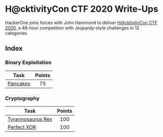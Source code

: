 # H@cktivityCon CTF 2020 Write-Ups

HackerOne joins forces with John Hammond to deliver [H@cktivityCon CTF 2020](https://ctf.hacktivitycon.com/), a 48-hour competition with Jeopardy-style challenges in 12 categories.

## Index

### Binary Exploitation

| Task                                                                | Points           |
|---------------------------------------------------------------------|:----------------:|
| [Pancakes](Binary%20Exploitation/Pancakes)                          |         75       |

### Cryptography

| Task                                                                | Points           |
|---------------------------------------------------------------------|:----------------:|
| [Tyrannosaurus Rex](Cryptography/Tyrannosaurus%20Rex)               |        100       |
| [Perfect XOR](Cryptography/Perfect%20XOR)                           |        100       |
